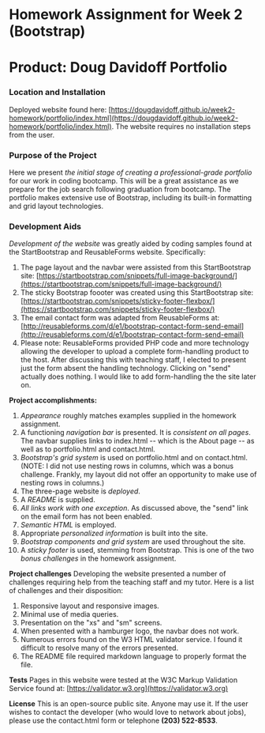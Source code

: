 
# Homework Assignment for Week 2 (Bootstrap)
# Product: Doug Davidoff Portfolio

### Location and Installation
Deployed website found here:
[https://dougdavidoff.github.io/week2-homework/portfolio/index.html](https://dougdavidoff.github.io/week2-homework/portfolio/index.html). The website requires no installation steps from the user.

### Purpose of the Project
Here we present *the initial stage of creating a professional-grade portfolio* for our work in coding bootcamp. This will be a great assistance as we prepare for the job search following graduation from bootcamp. The portfolio makes extensive use of Bootstrap, including its built-in formatting and grid layout technologies.

### Development Aids
*Development of the website* was greatly aided by coding samples found at the StartBootstrap and ReusableForms website. Specifically:
1. The page layout and the navbar were assisted from this StartBootstrap site:
[https://startbootstrap.com/snippets/full-image-background/](https://startbootstrap.com/snippets/full-image-background/)
1. The sticky Bootstrap foooter was created using this StartBootstrap site:
[https://startbootstrap.com/snippets/sticky-footer-flexbox/](https://startbootstrap.com/snippets/sticky-footer-flexbox/)
1. The email contact form was adapted from ReusableForms at:
[http://reusableforms.com/d/e1/bootstrap-contact-form-send-email](http://reusableforms.com/d/e1/bootstrap-contact-form-send-email)
1. Please note: ReusableForms provided PHP code and more technology allowing the developer to upload a complete form-handling product to the host. After discussing this with teaching staff, I elected to present just the form absent the handling technology. Clicking on "send" actually does nothing. I would like to add form-handling the the site later on.

**Project accomplishments:**
1. *Appearance* roughly matches examples supplied in the homework assignment.
1. A functioning *navigation bar* is presented. It is *consistent on all pages*. The navbar supplies links to index.html -- which is the About page -- as well as to portfolio.html and contact.html.
1. *Bootstrap's grid system* is used on portfolio.html and on contact.html. (NOTE: I did not use nesting rows in columns, which was a bonus challenge. Frankly, my layout did not offer an opportunity to make use of nesting rows in columns.)
1. The three-page website is *deployed*.
1. A *README* is supplied.
1. *All links work with one exception*. As discussed above, the "send" link on the email form has not been enabled.
1. *Semantic HTML* is employed.
1. Appropriate *personalized information* is built into the site.
1. *Bootstrap components and grid system* are used throughout the site.
1. A *sticky footer* is used, stemming from Bootstrap. This is one of the two *bonus challenges* in the homework assignment.

**Project challenges**
Developing the website presented a number of challenges requiring help from the teaching staff and my tutor. Here is a list of challenges and their disposition:
1. Responsive layout and responsive images.
1. Minimal use of media queries.
1. Presentation on the "xs" and "sm" screens.
1. When presented with a hamburger logo, the navbar does not work.
1. Numerous errors found on the W3 HTML validator service. I found it difficult to resolve many of the errors presented.
1. The README file required markdown language to properly format the file.

**Tests**
Pages in this website were tested at the W3C Markup Validation Service found at:
[https://validator.w3.org](https://validator.w3.org)

**License**
This is an open-source public site. Anyone may use it. If the user wishes to contact the developer (who would love to network about jobs), please use the contact.html form or telephone **(203) 522-8533**.